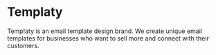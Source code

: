 # Templaty
Temp!aty is an email template design brand. We create unique email templates for businesses who want to sell more and connect with their customers.
